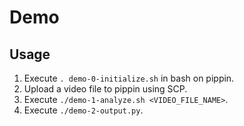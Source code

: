 # Demo

## Usage

1. Execute `. demo-0-initialize.sh` in bash on pippin.
1. Upload a video file to pippin using SCP.
1. Execute `./demo-1-analyze.sh <VIDEO_FILE_NAME>`.
1. Execute `./demo-2-output.py`.
